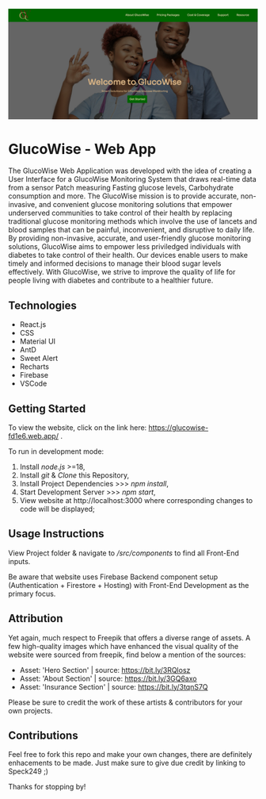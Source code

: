 ![Landing Page](./src/Images/Banner.png)

# GlucoWise - Web App
The GlucoWise Web Application was developed with the idea of creating a User Interface for a GlucoWise Monitoring System that draws real-time data from a sensor Patch measuring Fasting glucose levels, Carbohydrate consumption and more. The GlucoWise mission is to provide accurate, non-invasive, and convenient glucose monitoring solutions that empower underserved communities to take control of their health by replacing traditional glucose monitoring methods which involve the use of lancets and blood samples that can be painful, inconvenient, and disruptive to daily life. By providing non-invasive, accurate, and user-friendly glucose monitoring solutions, GlucoWise aims to empower less priviledged individuals with diabetes to take control of their health. Our devices enable users to make timely and informed decisions to manage their blood sugar levels effectively. With GlucoWise, we strive to improve the quality of life for people living with diabetes and contribute to a healthier future.

## Technologies
* React.js
* CSS
* Material UI
* AntD
* Sweet Alert
* Recharts
* Firebase
* VSCode

## Getting Started
To view the website, click on the link here: https://glucowise-fd1e6.web.app/ .

To run in development mode:
1. Install *node.js* >=18,
2. Install *git* & *Clone* this Repository,
3. Install Project Dependencies >>> *npm install*,
4. Start Development Server >>> *npm start*,
5. View website at http://localhost:3000 where corresponding changes to code will be displayed;

## Usage Instructions
View Project folder & navigate to */src/components* to find all Front-End inputs.

Be aware that website uses Firebase Backend component setup (Authentication + Firestore + Hosting) with Front-End Development as the primary focus.

## Attribution
Yet again, much respect to Freepik that offers a diverse range of assets. A few high-quality images which have enhanced the visual quality of the website were sourced from freepik, find below a mention of the sources:

* Asset: 'Hero Section' | source: https://bit.ly/3RQlosz
* Asset: 'About Section' | source: https://bit.ly/3GQ6axo
* Asset: 'Insurance Section' | source: https://bit.ly/3tqnS7Q

Please be sure to credit the work of these artists & contributors for your own projects. 

## Contributions
Feel free to fork this repo and make your own changes, there are definitely enhacements to be made. Just make sure to give due credit by linking to Speck249 ;)

Thanks for stopping by!
